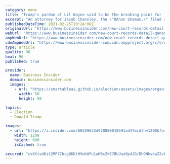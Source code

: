 ```yaml
---
category: news
title: "Trump's pardon of Lil Wayne said to be the breaking point for 'QAnon Shaman' in new court documents filled with bizarre anecdotes"
excerpt: "An attorney for Jacob Chansley, the \"QAnon Shaman,\" filed a pretrial release motion Tuesday, weeks after he charged in the Capitol riot."
publishedDateTime: 2021-02-25T20:24:00Z
originalUrl: "https://www.businessinsider.com/new-court-records-detail-qanon-shamans-life-before-and-after-arrest"
webUrl: "https://www.businessinsider.com/new-court-records-detail-qanon-shamans-life-before-and-after-arrest"
ampWebUrl: "https://www.businessinsider.com/new-court-records-detail-qanon-shamans-life-before-and-after-arrest?amp"
cdnAmpWebUrl: "https://www-businessinsider-com.cdn.ampproject.org/c/s/www.businessinsider.com/new-court-records-detail-qanon-shamans-life-before-and-after-arrest?amp"
type: article
quality: 96
heat: 96
published: true

provider:
  name: Business Insider
  domain: businessinsider.com
  images:
    - url: "https://smartableai.github.io/election/assets/images/organizations/businessinsider.com-50x50.jpg"
      width: 50
      height: 50

topics:
  - Election
  - Donald Trump

images:
  - url: "https://i.insider.com/60359633d920880018591ad4?width=1200&format=jpeg"
    width: 1200
    height: 600
    isCached: true

secured: "cvXYivd6it2MP7ChcgQKKtHVwhUPu1wKBx2kE7BLUua9p4JO/DhOHkvoaZ2vk67hv7FFWbJaZ4daqzqavGY7cdcQ4x4ZvkLW6+r5h/PcIsMGmojJLdUSX6u9trTTikYBL4rK9V+27ZBFVlDyr0nW4Ld80xT1oMieair1Coe13Rz4p2tAZVVN0ZV5sx3X6Eg0cLyW9J63dVMnf2Qp/KBhv+Z3sjRO0MBamLhSzdhGEaBLCK6txQ0emEEOvBp7z++4x+Dd2vWv69XB+K7t2v4B/h574PIK1ldHmPx22lC2Q/WOYgQA4UgSKhe0NTeoX87ftNwhtUb0jCtfJtZr1y6m7FjWZx4LmYDrx8xlfQP1Xno=;vkj/Ac1oZxFTtZe5FgUyFQ=="
---
```


